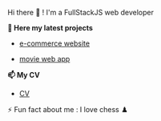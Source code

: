  Hi there 👋 ! I'm a FullStackJS web developer 

__📝 Here my latest projects__ 
- [e-commerce website](https://github.com/saifEddineR/proShop)

- [movie web app](https://github.com/saifEddineR/movies)

__📫 My CV__
- [CV](https://drive.google.com/file/d/17sI_SbBsECQTH06ULYJh8Quz29FyoL-D/view?usp=sharing)

⚡ Fun fact about me : 
 I love chess ♟️
<!--
**saifEddineR/saifEddineR** is a ✨ _special_ ✨ repository because its `README.md` (this file) appears on your GitHub profile.

Here are some ideas to get you started:

- 🔭 I’m currently working on ...
- 🌱 I’m currently learning ...
- 👯 I’m looking to collaborate on ...
- 🤔 I’m looking for help with ...
- 💬 Ask me about ...
- 📫 How to reach me: ...
- 😄 Pronouns: ...
- ⚡ Fun fact: ...
-->
